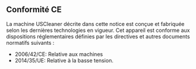 ## Conformité CE

La machine USCleaner décrite dans cette notice est conçue et fabriquée selon les dernières technologies en vigueur.
Cet appareil est conforme aux dispositions réglementaires définies par les directives et autres documents normatifs suivants :

- 2006/42/CE: Relative aux machines
- 2014/35/UE: Relative à la basse tension.
